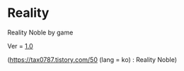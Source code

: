 # Reality

Reality Noble by game

Ver = [1.0](https://github.com/Tax0787/Reality/Reality-1.0.zip)

(https://tax0787.tistory.com/50 (lang = ko) : Reality Noble)